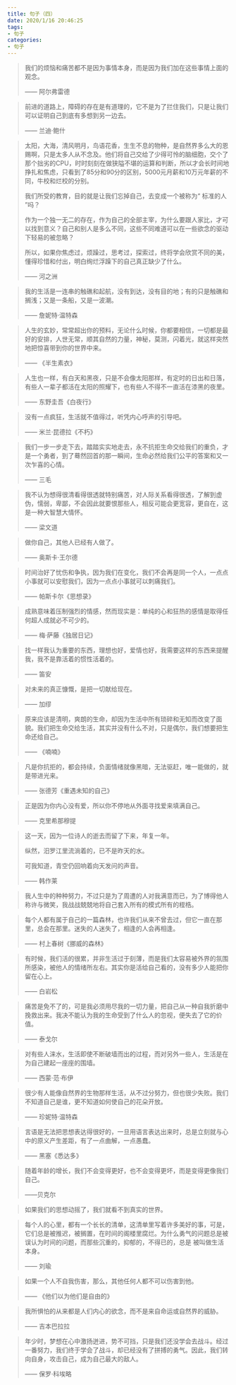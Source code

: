 ```yaml
---
title: 句子（四）
date: 2020/1/16 20:46:25
tags: 
- 句子
categories: 
- 句子
---
```


>  我们的烦恼和痛苦都不是因为事情本身，而是因为我们加在这些事情上面的观念。
>
> —— 阿尔弗雷德



> 前进的道路上，障碍的存在是有道理的，它不是为了拦住我们，只是让我们可以证明自己到底有多想到另一边去。
>
> —— 兰迪·鲍什



> 太阳，大海，清风明月，鸟语花香，生生不息的物种，是自然界多么大的恩赐啊，只是太多人从不念及。他们将自己交给了少得可怜的脑细胞，交个了那个拙劣的CPU，时时刻刻在做狭隘不堪的运算和判断，所以才会长时间地挣扎和焦虑，只看到了85分和90分的区别，5000元月薪和10万元年薪的不同，牛校和烂校的分别。
>
> 我们所受的教育，目的就是让我们忘掉自己，去变成一个被称为“ 标准的人 ”吗？
>
> 作为一个独一无二的存在，作为自己的全部主宰，为什么要跟人家比，才可以找到意义？自己和别人是多么不同，这些不同难道可以在一些欲念的驱动下轻易的被忽略？
>
> 所以，如果你焦虑过，烦躁过，思考过，探索过，终将学会欣赏不同的美，懂得珍惜和付出，明白绚烂浮躁下的自己真正缺少了什么。
>
> —— 河之洲



> 我的生活是一连串的触礁和起航，没有到达，没有目的地；有的只是触礁和搁浅；又是一条船，又是一波潮。
>
> —— 詹妮特·温特森



> 人生的玄妙，常常超出你的预料，无论什么时候，你都要相信，一切都是最好的安排，人世无常，顺其自然的力量，神秘，莫测，闪着光，就这样突然地把惊喜带到你的世界中来。
>
> —— 《半生素衣》



> 人生也一样，有白天和黑夜，只是不会像太阳那样，有定时的日出和日落，有些人一辈子都活在太阳的照耀下，也有些人不得不一直活在漆黑的夜里。
>
> —— 东野圭吾《白夜行》



> 没有一点疯狂，生活就不值得过，听凭内心呼声的引导吧。
>
> —— 米兰·昆德拉《不朽》



> 我们一步一步走下去，踏踏实实地走去，永不抗拒生命交给我们的重负，才是一个勇者，到了蓦然回首的那一瞬间，生命必然给我们公平的答案和又一次乍喜的心情。
>
> —— 三毛



> 我不认为想得很清看得很透就特别痛苦，对人际关系看得很透，了解到虚伪，懦弱，卑鄙，不会因此就要恨那些人，相反可能会更宽容，更自在，这是一种大智慧大情怀。
>
> —— 梁文道



> 做你自己，其他人已经有人做了。
>
> —— 奥斯卡·王尔德



> 时间治好了忧伤和争执，因为我们在变化，我们不会再是同一个人，一点点小事就可以安慰我们，因为一点点小事就可以刺痛我们。
>
> —— 帕斯卡尔《思想录》



> 成熟意味着压制强烈的情感，然而现实是：单纯的心和狂热的感情是取得任何超人成就必不可少的。
>
> —— 梅·萨藤《独居日记》



> 找一样我认为重要的东西，理想也好，爱情也好，我需要这样的东西来提醒我，我不是靠活着的惯性活着的。
>
> —— 笛安



> 对未来的真正慷慨，是把一切献给现在。
>
> —— 加缪



> 原来应该是清明，爽朗的生命，却因为生活中所有琐碎和无知而改变了面貌。我们把生命交给生活，其实并没有什么不对，只是偶尔，我们想要把生命还给自己。
>
> —— 《喃喃》



> 凡是你抗拒的，都会持续，负面情绪就像黑暗，无法驱赶，唯一能做的，就是带进光来。
>
> —— 张德芳《重遇未知的自己》



> 正是因为你内心没有爱，所以你不停地从外面寻找爱来填满自己。
>
> —— 克里希那穆提



> 这一天，因为一位诗人的逝去而留了下来，年复一年。
>
> 纵然，汨罗江里流淌着的，已不是昨天的水。
>
> 可我知道，青空仍回响着向天发问的声音。
>
> —— 韩作莱 



> 我人生中的种种努力，不过只是为了周遭的人对我满意而已，为了博得他人称许与微笑，我战战兢兢地将自己套入所有的模式所有的桎梏。



> 每个人都有属于自己的一篇森林，也许我们从来不曾去过，但它一直在那里，总会在那里。迷失的人迷失了，相逢的人会再相逢。
>
> —— 村上春树《挪威的森林》



> 有时候，我们活的很累，并非生活过于刻薄，而是我们太容易被外界的氛围所感染，被他人的情绪所左右。其实你是活给自己看的，没有多少人能把你留在心上。
>
> —— 白岩松



> 痛苦是免不了的，可是我必须用尽我的一切力量，把自己从一种自我折磨中挽救出来。我决不能认为我的生命受到了什么人的忽视，便失去了它的价值。
>
> —— 泰戈尔



> 对有些人涞水，生活即使不断破墙而出的过程，而对另外一些人，生活是在为自己建起一座座的围墙。
>
> —— 西蒙·范·布伊



> 很少有人能像自然界的生物那样生活，从不过分努力，但也很少失败。我们不知道自己是谁，更不知道如何使自己的花朵开放。
>
> —— 珍妮特·温特森



> 言语是无法把思想表达得很好的，一旦用语言表达出来时，总是立刻就与心中的原义产生差距，有了一点曲解，一点愚蠢。
>
> —— 黑塞《悉达多》



> 随着年龄的增长，我们不会变得更好，也不会变得更坏，而是变得更像我们自己。
>
> ——贝克尔



> 如果我们的思想动摇了，我们就看不到真实的世界。



> 每个人的心里，都有一个长长的清单，这清单里写着许多美好的事，可是，它们总是被推迟，被搁置，在时间的阁楼里腐烂。为什么勇气的问题总是被误认为时间的问题，而那些沉重的，抑郁的，不得已的，总是 被叫做生活本身。
>
> —— 刘瑜



> 如果一个人不自我伤害，那么，其他任何人都不可以伤害到他。
>
> —— 《他们以为他们是自由的》



> 我所惧怕的从来都是人们内心的欲念，而不是来自命运或自然界的威胁。
>
> —— 吉本巴拉拉



> 年少时，梦想在心中激扬迸进，势不可挡，只是我们还没学会去战斗。经过一番努力，我们终于学会了战斗，却已经没有了拼搏的勇气。因此，我们转向自身，攻击自己，成为自己最大的敌人。
>
> —— 保罗·科埃略


